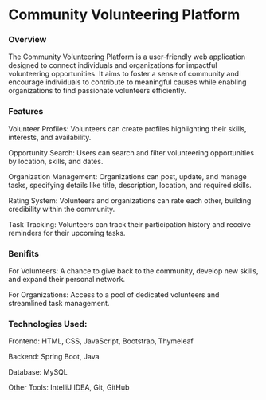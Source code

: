 # Community Volunteering Platform

### Overview

The Community Volunteering Platform is a user-friendly web application designed to connect individuals and organizations for impactful volunteering opportunities. 
It aims to foster a sense of community and encourage individuals to contribute to meaningful causes while enabling organizations to find passionate volunteers efficiently.

### Features

 Volunteer Profiles: Volunteers can create profiles highlighting their skills, interests, and availability.
 
 Opportunity Search: Users can search and filter volunteering opportunities by location, skills, and dates.
 
 Organization Management: Organizations can post, update, and manage tasks, specifying details like title, description, location, and required skills.
 
 Rating System: Volunteers and organizations can rate each other, building credibility within the community.

 Task Tracking: Volunteers can track their participation history and receive reminders for their upcoming tasks.

### Benifits

For Volunteers: A chance to give back to the community, develop new skills, and expand their personal network.

For Organizations: Access to a pool of dedicated volunteers and streamlined task management.

### Technologies Used:

Frontend: HTML, CSS, JavaScript, Bootstrap, Thymeleaf

Backend: Spring Boot, Java

Database: MySQL

Other Tools: IntelliJ IDEA, Git, GitHub



